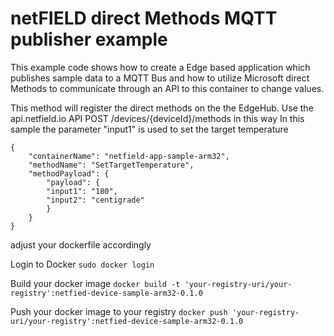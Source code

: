 # netFIELD direct Methods MQTT publisher example

This example code shows how to create a Edge based application which publishes sample data to a MQTT Bus and how to utilize Microsoft direct Methods to communicate through an API to this container to change values.

This method will register the direct methods on the the EdgeHub.
Use the api.netfield.io API POST /devices/{deviceId}/methods in this way
In this sample the parameter "input1" is used to set the target temperature
```
{
    "containerName": "netfield-app-sample-arm32",
    "methodName": "SetTargetTemperature",
    "methodPayload": {
        "payload": {
        "input1": "180",
        "input2": "centigrade"
        }
    }
}
```

adjust your dockerfile accordingly

Login to Docker
```sudo docker login```

Build your docker image
```docker build -t 'your-registry-uri/your-registry':netfied-device-sample-arm32-0.1.0```

Push your docker image to your registry
```docker push 'your-registry-uri/your-registry':netfied-device-sample-arm32-0.1.0```

